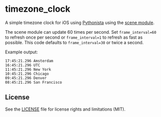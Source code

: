 # timezone_clock

A simple timezone clock for iOS using [Pythonista](http://omz-software.com/pythonista/) using the [scene module](http://omz-software.com/pythonista/docs/ios/scene.html).

The scene module can update 60 times per second.  Set `frame_interval=60` to refresh once per second or `frame_interval=1` to refresh as fast as possible.  This code defaults to `frame_interval=30` or twice a second.

Example output:

```
17:45:21.296 Amsterdam
16:45:21.296 UTC
11:45:21.296 New York
10:45:21.296 Chicago
09:45:21.296 Denver
08:45:21.296 San Francisco
```	

## License

See the [LICENSE](LICENSE) file for license rights and limitations (MIT).
